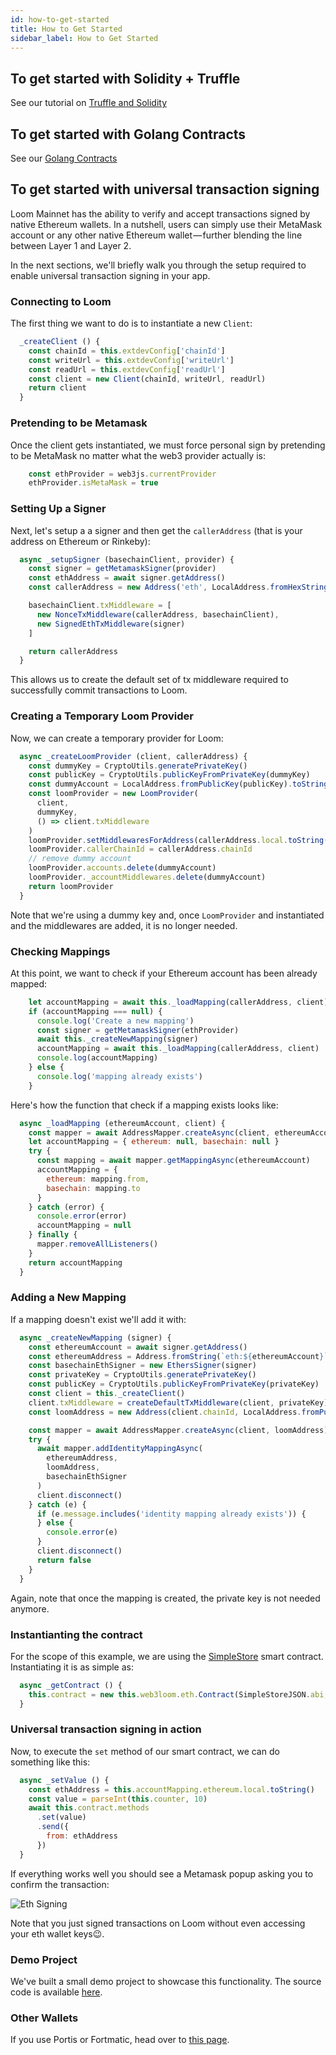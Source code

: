 ```yaml
---
id: how-to-get-started
title: How to Get Started
sidebar_label: How to Get Started
---
```


## To get started with Solidity + Truffle

See our tutorial on [Truffle and Solidity](deploy-loom-testnet.html)

## To get started with Golang Contracts

See our [Golang Contracts](prereqs-all.html)


## To get started with universal transaction signing

Loom Mainnet has the ability to verify and accept transactions signed by native Ethereum wallets. In a nutshell, users can simply use their MetaMask account or any other native Ethereum wallet — further blending the line between Layer 1 and Layer 2.


In the next sections, we'll briefly walk you through the setup required to enable universal transaction signing in your app.

### Connecting to Loom

The first thing we want to do is to instantiate a new `Client`:

```js
  _createClient () {
    const chainId = this.extdevConfig['chainId']
    const writeUrl = this.extdevConfig['writeUrl']
    const readUrl = this.extdevConfig['readUrl']
    const client = new Client(chainId, writeUrl, readUrl)
    return client
  }
  ```

### Pretending to be Metamask

Once the client gets instantiated, we must force personal sign by pretending to be MetaMask no matter what the web3 provider actually is:

```js
    const ethProvider = web3js.currentProvider
    ethProvider.isMetaMask = true
```

### Setting Up a Signer

Next, let's setup a a signer and then get the `callerAddress` (that is your address on Ethereum or Rinkeby):

```js
  async _setupSigner (basechainClient, provider) {
    const signer = getMetamaskSigner(provider)
    const ethAddress = await signer.getAddress()
    const callerAddress = new Address('eth', LocalAddress.fromHexString(ethAddress))

    basechainClient.txMiddleware = [
      new NonceTxMiddleware(callerAddress, basechainClient),
      new SignedEthTxMiddleware(signer)
    ]

    return callerAddress
  }
```

This allows us to create the default set of tx middleware required to successfully commit transactions to Loom.

### Creating a Temporary Loom Provider

Now, we can create a temporary provider for Loom:

```js
  async _createLoomProvider (client, callerAddress) {
    const dummyKey = CryptoUtils.generatePrivateKey()
    const publicKey = CryptoUtils.publicKeyFromPrivateKey(dummyKey)
    const dummyAccount = LocalAddress.fromPublicKey(publicKey).toString()
    const loomProvider = new LoomProvider(
      client,
      dummyKey,
      () => client.txMiddleware
    )
    loomProvider.setMiddlewaresForAddress(callerAddress.local.toString(), client.txMiddleware)
    loomProvider.callerChainId = callerAddress.chainId
    // remove dummy account
    loomProvider.accounts.delete(dummyAccount)
    loomProvider._accountMiddlewares.delete(dummyAccount)
    return loomProvider
  }
```

Note that we're using a dummy key and, once `LoomProvider` and instantiated and the middlewares are added, it is no longer needed.


### Checking Mappings

At this point, we want to check if your Ethereum account has been already mapped:

```js
    let accountMapping = await this._loadMapping(callerAddress, client)
    if (accountMapping === null) {
      console.log('Create a new mapping')
      const signer = getMetamaskSigner(ethProvider)
      await this._createNewMapping(signer)
      accountMapping = await this._loadMapping(callerAddress, client)
      console.log(accountMapping)
    } else {
      console.log('mapping already exists')
    }
```

Here's how the function that check if a mapping exists looks like:

```js
  async _loadMapping (ethereumAccount, client) {
    const mapper = await AddressMapper.createAsync(client, ethereumAccount)
    let accountMapping = { ethereum: null, basechain: null }
    try {
      const mapping = await mapper.getMappingAsync(ethereumAccount)
      accountMapping = {
        ethereum: mapping.from,
        basechain: mapping.to
      }
    } catch (error) {
      console.error(error)
      accountMapping = null
    } finally {
      mapper.removeAllListeners()
    }
    return accountMapping
  }
```

### Adding a New Mapping

If a mapping doesn't exist we'll add it with:

```js
  async _createNewMapping (signer) {
    const ethereumAccount = await signer.getAddress()
    const ethereumAddress = Address.fromString(`eth:${ethereumAccount}`)
    const basechainEthSigner = new EthersSigner(signer)
    const privateKey = CryptoUtils.generatePrivateKey()
    const publicKey = CryptoUtils.publicKeyFromPrivateKey(privateKey)
    const client = this._createClient()
    client.txMiddleware = createDefaultTxMiddleware(client, privateKey)
    const loomAddress = new Address(client.chainId, LocalAddress.fromPublicKey(publicKey))

    const mapper = await AddressMapper.createAsync(client, loomAddress)
    try {
      await mapper.addIdentityMappingAsync(
        ethereumAddress,
        loomAddress,
        basechainEthSigner
      )
      client.disconnect()
    } catch (e) {
      if (e.message.includes('identity mapping already exists')) {
      } else {
        console.error(e)
      }
      client.disconnect()
      return false
    }
  }
```

Again, note that once the mapping is created, the private key is not needed anymore.

### Instantianting the contract

For the scope of this example, we are using the [SimpleStore](https://github.com/loomnetwork/eth-signing-demo/blob/master/truffle/contracts/SimpleStore.sol) smart contract. Instantiating it is as simple as:

```js
  async _getContract () {
    this.contract = new this.web3loom.eth.Contract(SimpleStoreJSON.abi, SimpleStoreJSON.networks[this.extdevConfig['networkId']].address)
  }
```

### Universal transaction signing in action

Now, to execute the `set` method of our smart contract, we can do something like this:

```js
  async _setValue () {
    const ethAddress = this.accountMapping.ethereum.local.toString()
    const value = parseInt(this.counter, 10)
    await this.contract.methods
      .set(value)
      .send({
        from: ethAddress
      })
  }
```

If everything works well you should see a Metamask popup asking you to confirm the transaction:

![Eth Signing](/developers/img/eth-signing-metamask-popup.gif)

Note that you just signed transactions on Loom without even accessing your eth wallet keys😉.

### Demo Project

We've built a small demo project to showcase this functionality. The source code is available [here](https://github.com/loomnetwork/Eth-Signing-Demo).


### Other Wallets

If you use Portis or Fortmatic, head over to [this page](others.html).
